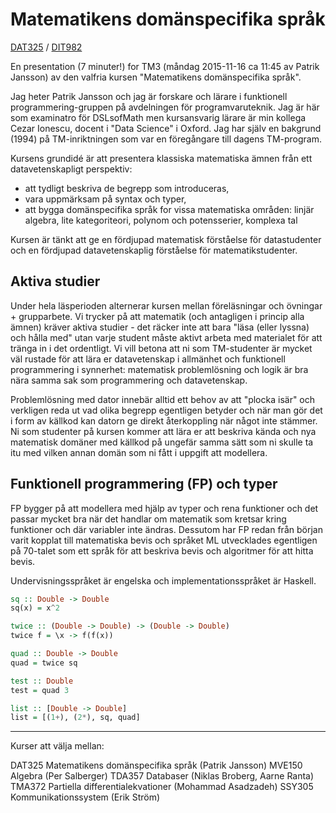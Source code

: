 # Matematikens domänspecifika språk
[DAT325](https://student.portal.chalmers.se/sv/chalmersstudier/programinformation/Sidor/SokProgramutbudet.aspx?course_id=24179&parsergrp=2) / [DIT982](http://kursplaner.gu.se/english/DIT982.pdf)

En presentation (7 minuter!) for TM3 (måndag 2015-11-16 ca 11:45 av
Patrik Jansson) av den valfria kursen "Matematikens domänspecifika
språk".

Jag heter Patrik Jansson och jag är forskare och lärare i funktionell
programmering-gruppen på avdelningen för programvaruteknik. Jag är här
som examinatro för DSLsofMath men kursansvarig lärare är min kollega
Cezar Ionescu, docent i "Data Science" i Oxford. Jag har själv en
bakgrund (1994) på TM-inriktningen som var en föregångare till dagens
TM-program.

Kursens grundidé är att presentera klassiska matematiska ämnen från
ett datavetenskapligt perspektiv:

* att tydligt beskriva de begrepp som introduceras,
* vara uppmärksam på syntax och typer,
* att bygga domänspecifika språk for vissa matematiska områden: linjär algebra, lite kategoriteori, polynom och potensserier, komplexa tal

Kursen är tänkt att ge en fördjupad matematisk förståelse för
datastudenter och en fördjupad datavetenskaplig förståelse för
matematikstudenter.

## Aktiva studier

Under hela läsperioden alternerar kursen mellan föreläsningar och
övningar + grupparbete.  Vi trycker på att matematik (och antagligen i
princip alla ämnen) kräver aktiva studier - det räcker inte att bara
"läsa (eller lyssna) och hålla med" utan varje student måste aktivt
arbeta med materialet för att tränga in i det ordentligt. Vi vill
betona att ni som TM-studenter är mycket väl rustade för att lära er
datavetenskap i allmänhet och funktionell programmering i synnerhet:
matematisk problemlösning och logik är bra nära samma sak som
programmering och datavetenskap.

Problemlösning med dator innebär alltid ett behov av att "plocka isär"
och verkligen reda ut vad olika begrepp egentligen betyder och när man
gör det i form av källkod kan datorn ge direkt återkoppling när något
inte stämmer. Ni som studenter på kursen kommer att lära er att
beskriva kända och nya matematisk domäner med källkod på ungefär samma
sätt som ni skulle ta itu med vilken annan domän som ni fått i uppgift
att modellera.

## Funktionell programmering (FP) och typer

FP bygger på att modellera med hjälp av typer och rena funktioner och det
passar mycket bra när det handlar om matematik som kretsar kring
funktioner och där variabler inte ändras. Dessutom har FP redan från
början varit kopplat till matematiska bevis och språket ML utvecklades
egentligen på 70-talet som ett språk för att beskriva bevis och
algoritmer för att hitta bevis.

Undervisningsspråket är engelska och implementationsspråket är Haskell.

```haskell
sq :: Double -> Double
sq(x) = x^2

twice :: (Double -> Double) -> (Double -> Double)
twice f = \x -> f(f(x))

quad :: Double -> Double
quad = twice sq

test :: Double
test = quad 3

list :: [Double -> Double]
list = [(1+), (2*), sq, quad]
```







----------------

Kurser att välja mellan:

DAT325 Matematikens domänspecifika språk  (Patrik Jansson)
MVE150 Algebra                            (Per Salberger)
TDA357 Databaser                          (Niklas Broberg, Aarne Ranta)
TMA372 Partiella differentialekvationer   (Mohammad Asadzadeh)
SSY305 Kommunikationssystem               (Erik Ström)
